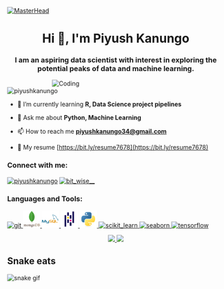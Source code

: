 [![MasterHead](https://nielseniq.com/wp-content/uploads/sites/4/2021/02/data-science-icon-animation-banner-clockwise-4.gif)](https://rishavchanda.io)
<h1 align="center">Hi 👋, I'm Piyush Kanungo</h1>
<h3 align="center">I am an aspiring data scientist with interest in exploring the potential peaks of data and machine learning.</h3>
<img align="right" alt="Coding" width="400" src="https://camo.githubusercontent.com/c1dcb74cc1c1835b1d716f5051499a2814c683c806b15f04b0eba492863703e9/68747470733a2f2f63646e2e6472696262626c652e636f6d2f75736572732f3733303730332f73637265656e73686f74732f363538313234332f6176656e746f2e676966">

<p align="left"> <img src="https://komarev.com/ghpvc/?username=piyushkanungo&label=Profile%20views&color=0e75b6&style=flat" alt="piyushkanungo" /> </p>

- 🌱 I’m currently learning **R, Data Science project pipelines**

- 💬 Ask me about **Python, Machine Learning**

- 📫 How to reach me **piyushkanungo34@gmail.com**

- 📄 My resume [https://bit.ly/resume7678](https://bit.ly/resume7678)

<h3 align="left">Connect with me:</h3>
<p align="left">
<a href="https://linkedin.com/in/piyushkanungo" target="blank"><img align="center" src="https://raw.githubusercontent.com/rahuldkjain/github-profile-readme-generator/master/src/images/icons/Social/linked-in-alt.svg" alt="piyushkanungo" height="30" width="40" /></a>
<a href="https://www.hackerrank.com/bit_wise__" target="blank"><img align="center" src="https://raw.githubusercontent.com/rahuldkjain/github-profile-readme-generator/master/src/images/icons/Social/hackerrank.svg" alt="bit_wise__" height="30" width="40" /></a>
</p>

<h3 align="left">Languages and Tools:</h3>
<p align="left"> <a href="https://git-scm.com/" target="_blank" rel="noreferrer"> <img src="https://www.vectorlogo.zone/logos/git-scm/git-scm-icon.svg" alt="git" width="40" height="40"/> </a> <a href="https://www.mongodb.com/" target="_blank" rel="noreferrer"> <img src="https://raw.githubusercontent.com/devicons/devicon/master/icons/mongodb/mongodb-original-wordmark.svg" alt="mongodb" width="40" height="40"/> </a> <a href="https://www.mysql.com/" target="_blank" rel="noreferrer"> <img src="https://raw.githubusercontent.com/devicons/devicon/master/icons/mysql/mysql-original-wordmark.svg" alt="mysql" width="40" height="40"/> </a> <a href="https://pandas.pydata.org/" target="_blank" rel="noreferrer"> <img src="https://raw.githubusercontent.com/devicons/devicon/2ae2a900d2f041da66e950e4d48052658d850630/icons/pandas/pandas-original.svg" alt="pandas" width="40" height="40"/> </a> <a href="https://www.python.org" target="_blank" rel="noreferrer"> <img src="https://raw.githubusercontent.com/devicons/devicon/master/icons/python/python-original.svg" alt="python" width="40" height="40"/> </a> <a href="https://scikit-learn.org/" target="_blank" rel="noreferrer"> <img src="https://upload.wikimedia.org/wikipedia/commons/0/05/Scikit_learn_logo_small.svg" alt="scikit_learn" width="40" height="40"/> </a> <a href="https://seaborn.pydata.org/" target="_blank" rel="noreferrer"> <img src="https://seaborn.pydata.org/_images/logo-mark-lightbg.svg" alt="seaborn" width="40" height="40"/> </a> <a href="https://www.tensorflow.org" target="_blank" rel="noreferrer"> <img src="https://www.vectorlogo.zone/logos/tensorflow/tensorflow-icon.svg" alt="tensorflow" width="40" height="40"/> </a> </p>

<p align="center">
  <a href="https://github.com/PiyushKanungo"><span>
    <img height="48%" src="https://github-readme-stats.vercel.app/api?username=PiyushKanungo&count_private=true&show_icons=true&theme=tokyonight&&include_all_commits=true"/>
    <img height="180em" src="https://github-readme-stats-eight-theta.vercel.app/api/top-langs/?username=PiyushKanungo&hide=html,css,javascript,scss&layout=compact&langs_count=8&theme=tokyonight"/>
    </span></a>

## Snake eats
![snake gif](https://github.com/PiyushKanungo/PiyushKanungo/blob/output/github-contribution-grid-snake.gif)

 
